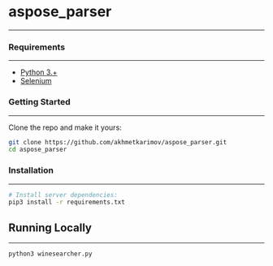 # aspose_parser

---
###  Requirements
---
- [Python 3.+](https://www.python.org/downloads/)
- [Selenium](https://www.selenium.dev/)

###  Getting Started
---
Clone the repo and make it yours:


```bash
git clone https://github.com/akhmetkarimov/aspose_parser.git
cd aspose_parser
```
    

### Installation
---
```bash
# Install server dependencies:
pip3 install -r requirements.txt
```
## Running Locally
---
```bash
python3 winesearcher.py
```
